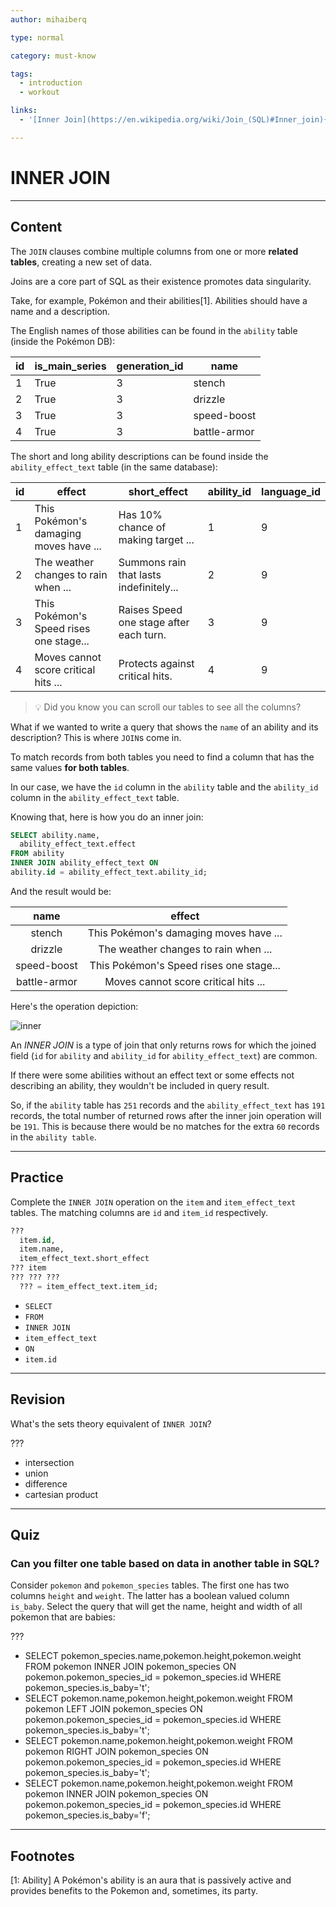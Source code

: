 ```yaml
---
author: mihaiberq

type: normal

category: must-know

tags:
  - introduction
  - workout

links:
  - '[Inner Join](https://en.wikipedia.org/wiki/Join_(SQL)#Inner_join){website}'

---
```


# INNER JOIN

---

## Content

The `JOIN` clauses combine multiple columns from one or more **related tables**, creating a new set of data. 

Joins are a core part of SQL as their existence promotes data singularity.

Take, for example, Pokémon and their abilities[1]. Abilities should have a name and a description.

The English names of those abilities can be found in the `ability` table (inside the Pokémon DB):

| id | is_main_series | generation_id | name         |
| -- | -------------- | ------------- | ------------ |
| 1  | True           | 3             | stench       |
| 2  | True           | 3             | drizzle      |
| 3  | True           | 3             | speed-boost  |
| 4  | True           | 3             | battle-armor |


The short and long ability descriptions can be found inside the `ability_effect_text` table (in the same database):

| id | effect                                  | short_effect                            | ability_id | language_id |
| -- | --------------------------------------- | --------------------------------------- | ---------- | ----------- |
| 1  | This Pokémon's damaging moves have ...  | Has 10% chance of making target ...     | 1          | 9           |
| 2  | The weather changes to rain when ...    | Summons rain that lasts indefinitely... | 2          | 9           |
| 3  | This Pokémon's Speed rises one stage... | Raises Speed one stage after each turn. | 3          | 9           |
| 4  | Moves cannot score critical hits ...    | Protects against critical hits.         | 4          | 9           |

> 💡 Did you know you can scroll our tables to see all the columns?

What if we wanted to write a query that shows the `name` of an ability and its description? This is where `JOIN`s come in.

To match records from both tables you need to find a column that has the same values **for both tables**.

In our case, we have the `id` column in the `ability` table and the `ability_id` column in the `ability_effect_text` table.

Knowing that, here is how you do an inner join:

```sql
SELECT ability.name,
  ability_effect_text.effect
FROM ability
INNER JOIN ability_effect_text ON
ability.id = ability_effect_text.ability_id;
```

And the result would be:

|     name     |                  effect                 |
| :----------: | :-------------------------------------: |
|    stench    |  This Pokémon's damaging moves have ... |
|    drizzle   |   The weather changes to rain when ...  |
|  speed-boost | This Pokémon's Speed rises one stage... |
| battle-armor |   Moves cannot score critical hits ...  |

Here's the operation depiction:

![inner](https://img.enkipro.com/95135d7d0e142beccf7aa4ca6924530d.png)

An *INNER JOIN* is a type of join that only returns rows for which the joined field (`id` for `ability` and `ability_id` for `ability_effect_text`) are common.

If there were some abilities without an effect text or some effects not describing an ability, they wouldn't be included in query result.

So, if the `ability` table has `251` records and the `ability_effect_text` has `191` records, the total number of returned rows after the inner join operation will be `191`. This is because there would be no matches for the extra `60` records in the `ability table`.  

---

## Practice

Complete the `INNER JOIN` operation on the `item` and `item_effect_text` tables. The matching columns are `id` and `item_id` respectively.

```sql
??? 
  item.id, 
  item.name,
  item_effect_text.short_effect
??? item
??? ??? ???
  ??? = item_effect_text.item_id;
```

- `SELECT`
- `FROM`
- `INNER JOIN`
- `item_effect_text`
- `ON`
- `item.id`

---

## Revision

What's the sets theory equivalent of `INNER JOIN`?

???

- intersection
- union
- difference
- cartesian product


---

## Quiz

### Can you filter one table based on data in another table in SQL?


Consider `pokemon` and `pokemon_species` tables. The first one has two columns `height` and `weight`. The latter has a boolean valued column `is_baby`.
Select the query that will get the name, height and width of all pokemon that are babies:

 ???

- SELECT pokemon_species.name,pokemon.height,pokemon.weight FROM pokemon INNER JOIN pokemon_species ON pokemon.pokemon_species_id = pokemon_species.id WHERE pokemon_species.is_baby='t';
- SELECT pokemon.name,pokemon.height,pokemon.weight FROM pokemon LEFT JOIN pokemon_species ON pokemon.pokemon_species_id = pokemon_species.id WHERE pokemon_species.is_baby='t';
- SELECT pokemon.name,pokemon.height,pokemon.weight FROM pokemon RIGHT JOIN pokemon_species ON pokemon.pokemon_species_id = pokemon_species.id WHERE pokemon_species.is_baby='t';
- SELECT pokemon.name,pokemon.height,pokemon.weight FROM pokemon INNER JOIN pokemon_species ON pokemon.pokemon_species_id = pokemon_species.id WHERE pokemon_species.is_baby='f';


---

## Footnotes

[1: Ability]
A Pokémon's ability is an aura that is passively active and provides benefits to the Pokemon and, sometimes, its party.
